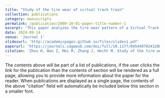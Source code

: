 ```yaml
---
title: "Study of the tire wear of virtual track train"
collection: publications
category: manuscripts
permalink: /publication/2009-10-01-paper-title-number-1
excerpt: 'This paper analyzes the tire wear pattern of a Virtual Track Train (VTT) and offers valuable insights for the optimization and maintenance of VTT.'
date: 2024-09-14
venue: 'Journal 1'
slidesurl: 'http://academicpages.github.io/files/slides1.pdf'
paperurl: 'https://journals.sagepub.com/doi/full/10.1177/09544070241280744'
citation: 'Zhou H, Wan Z, Mei M, Zhang J, Hecht M. Study of the tire wear of virtual track train. Proceedings of the Institution of Mechanical Engineers, Part D: Journal of Automobile Engineering. 2024;0(0). doi:10.1177/09544070241280744'
---
```


The contents above will be part of a list of publications, if the user clicks the link for the publication than the contents of section will be rendered as a full page, allowing you to provide more information about the paper for the reader. When publications are displayed as a single page, the contents of the above "citation" field will automatically be included below this section in a smaller font.
